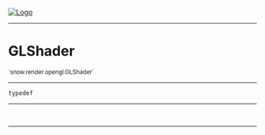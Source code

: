 
[![Logo](../../../../images/logo.png)](../../../../api/index.html)

---



<h1>GLShader</h1>
<small>`snow.render.opengl.GLShader`</small>



---

`typedef`

---

&nbsp;
&nbsp;









---

&nbsp;
&nbsp;
&nbsp;
&nbsp;

